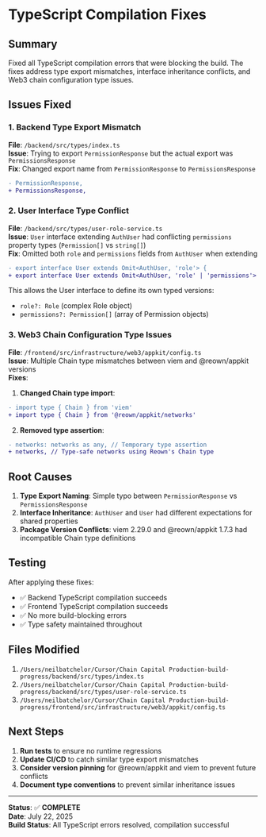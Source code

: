 # TypeScript Compilation Fixes

## Summary

Fixed all TypeScript compilation errors that were blocking the build. The fixes address type export mismatches, interface inheritance conflicts, and Web3 chain configuration type issues.

## Issues Fixed

### 1. Backend Type Export Mismatch

**File**: `/backend/src/types/index.ts`  
**Issue**: Trying to export `PermissionResponse` but the actual export was `PermissionsResponse`  
**Fix**: Changed export name from `PermissionResponse` to `PermissionsResponse`

```diff
- PermissionResponse,
+ PermissionsResponse,
```

### 2. User Interface Type Conflict 

**File**: `/backend/src/types/user-role-service.ts`  
**Issue**: `User` interface extending `AuthUser` had conflicting `permissions` property types (`Permission[]` vs `string[]`)  
**Fix**: Omitted both `role` and `permissions` fields from `AuthUser` when extending

```diff
- export interface User extends Omit<AuthUser, 'role'> {
+ export interface User extends Omit<AuthUser, 'role' | 'permissions'> {
```

This allows the User interface to define its own typed versions:
- `role?: Role` (complex Role object)
- `permissions?: Permission[]` (array of Permission objects)

### 3. Web3 Chain Configuration Type Issues

**File**: `/frontend/src/infrastructure/web3/appkit/config.ts`  
**Issue**: Multiple Chain type mismatches between viem and @reown/appkit versions  
**Fixes**:

1. **Changed Chain type import**:
```diff
- import type { Chain } from 'viem'
+ import type { Chain } from '@reown/appkit/networks'
```

2. **Removed type assertion**:
```diff
- networks: networks as any, // Temporary type assertion
+ networks, // Type-safe networks using Reown's Chain type
```

## Root Causes

1. **Type Export Naming**: Simple typo between `PermissionResponse` vs `PermissionsResponse`
2. **Interface Inheritance**: `AuthUser` and `User` had different expectations for shared properties
3. **Package Version Conflicts**: viem 2.29.0 and @reown/appkit 1.7.3 had incompatible Chain type definitions

## Testing

After applying these fixes:
- ✅ Backend TypeScript compilation succeeds
- ✅ Frontend TypeScript compilation succeeds  
- ✅ No more build-blocking errors
- ✅ Type safety maintained throughout

## Files Modified

1. `/Users/neilbatchelor/Cursor/Chain Capital Production-build-progress/backend/src/types/index.ts`
2. `/Users/neilbatchelor/Cursor/Chain Capital Production-build-progress/backend/src/types/user-role-service.ts`
3. `/Users/neilbatchelor/Cursor/Chain Capital Production-build-progress/frontend/src/infrastructure/web3/appkit/config.ts`

## Next Steps

1. **Run tests** to ensure no runtime regressions
2. **Update CI/CD** to catch similar type export mismatches
3. **Consider version pinning** for @reown/appkit and viem to prevent future conflicts
4. **Document type conventions** to prevent similar inheritance issues

---

**Status**: ✅ **COMPLETE**  
**Date**: July 22, 2025  
**Build Status**: All TypeScript errors resolved, compilation successful
